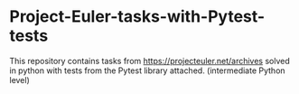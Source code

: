# Project-Euler-tasks-with-Pytest-tests
This repository contains tasks from https://projecteuler.net/archives solved in python with tests from the Pytest library attached. (intermediate Python level)
